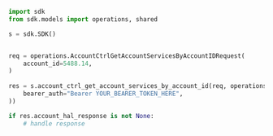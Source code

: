 <!-- Start SDK Example Usage -->
```python
import sdk
from sdk.models import operations, shared

s = sdk.SDK()


req = operations.AccountCtrlGetAccountServicesByAccountIDRequest(
    account_id=5488.14,
)
    
res = s.account_ctrl_get_account_services_by_account_id(req, operations.AccountCtrlGetAccountServicesByAccountIDSecurity(
    bearer_auth="Bearer YOUR_BEARER_TOKEN_HERE",
))

if res.account_hal_response is not None:
    # handle response
```
<!-- End SDK Example Usage -->